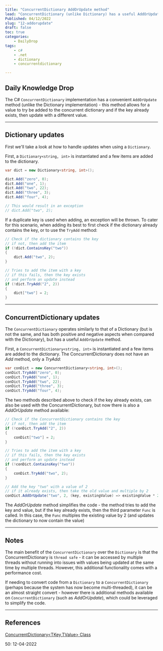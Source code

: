 ```yaml
---
title: "ConcurrentDictionary AddOrUpdate method"
lead: "ConcurrentDictionary (unlike Dictionary) has a useful AddOrUpdate method"
Published: 04/12/2022
slug: "12-addorupdate"
draft: false
toc: true
categories:
    - DailyDrop
tags:
    - c#
    - .net
    - dictionary
    - concurrentdictionary

---
```


## Daily Knowledge Drop

The C# `ConcurrentDictionary` implementation has a convenient `AddOrUpdate` method (unlike the Dictionary implementation) - this method allows for a value to try be added to the concurrent dictionary and if the key already exists, then update with a different value.

---

## Dictionary updates

First we'll take a look at how to handle updates when using a `Dictionary`.

First, a `Dictionary<string, int>` is instantiated and a few items are added to the dictionary.

``` csharp
var dict = new Dictionary<string, int>();

dict.Add("zero", 0);
dict.Add("one", 1);
dict.Add("two", 22);
dict.Add("three", 3);
dict.Add("four", 4);

// This would result in an exception
// dict.Add("two", 2);
```

If a duplicate key is used when adding, an exception will be thrown. To cater for this scenario, when adding its best to first check if the dictionary already contains the key, or to use the `TryAdd` method:

``` csharp
// Check if the dictionary contains the key
// if not, then add the item
if (!dict.ContainsKey("two"))
{
    dict.Add("two", 2);
}

// Tries to add the item with a key
// if this fails, then the key exists
// and perform an update instead
if (!dict.TryAdd("2", 2))
{
    dict["two"] = 2;
}
```

---

## ConcurrentDictionary updates

The `ConcurrentDictionary` operates similarly to that of a Dictionary (but is not the same, and has both positive and negative aspects when compared with the Dictionary), but has a useful `AddOrUpdate` method.

First, a `ConcurrentDictionary<string, int>` is instantiated and a few items are added to the dictionary. The ConcurrentDictionary does not have an _Add_ method, only a _TryAdd_:

``` csharp
var conDict = new ConcurrentDictionary<string, int>();
conDict.TryAdd("zero", 0);
conDict.TryAdd("one", 1);
conDict.TryAdd("two", 22);
conDict.TryAdd("three", 3);
conDict.TryAdd("four", 4);
```

The two methods described above to check if the key already exists, can also be used with the ConcurrentDictionary, but now there is also a _AddOrUpdate_ method available:

``` csharp
// Check if the ConcurrentDictionary contains the key
// if not, then add the item
if (!conDict.TryAdd("2", 2))
{
    conDict["two"] = 2;
}

// Tries to add the item with a key
// if this fails, then the key exists
// and perform an update instead
if (!conDict.ContainsKey("two"))
{
    conDict.TryAdd("two", 2);
}

// Add the key "two" with a value of 2
// if it already exists, then take the old value and multiple by 2
conDict.AddOrUpdate("two", 2, (key, existingValue) => existingValue * 2);
```

The _AddOrUpdate_ method simplifies the code - the method tries to add the key and value, but if the key already exists, then the third parameter `Func` is called. In this case, the `Func` multiples the existing value by 2 (and updates the dictionary to now contain the value)


--- 

## Notes

The main benefit of the `ConcurrentDictionary` over the `Dictionary` is that the ConcurrentDictionary is `thread safe` - it can be accessed by multiple threads without running into issues with values being updated at the same time by multiple threads. However, this additional functionality comes with a performance cost.

If needing to convert code from a `Dictionary` to a `ConcurrentDictionary` (perhaps because the system has now become multi-threaded), it can be an almost straight convert - however there is additional methods available on `ConcurrentDictionary` (such as _AddOrUpdate_), which could be leveraged to simplify the code.

---

## References

[ConcurrentDictionary<TKey,TValue> Class](https://docs.microsoft.com/en-us/dotnet/api/system.collections.concurrent.concurrentdictionary-2?view=net-6.0)  

<?# DailyDrop ?>50: 12-04-2022<?#/ DailyDrop ?>
